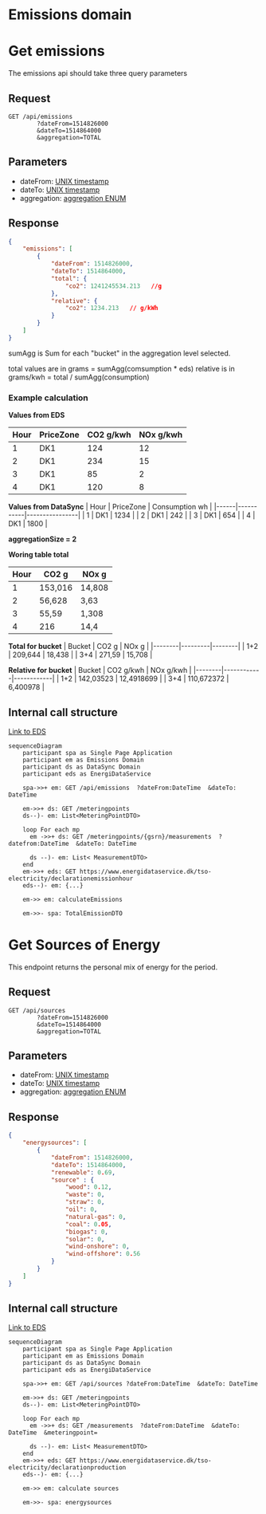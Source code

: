 
# Emissions domain

# Get emissions

The emissions api should take three query parameters

## Request

```text
GET /api/emissions
        ?dateFrom=1514826000
        &dateTo=1514864000
        &aggregation=TOTAL   
```

## Parameters

- dateFrom: [UNIX timestamp](best-practices.md#date-from-and-to)
- dateTo: [UNIX timestamp](best-practices.md#date-from-and-to)
- aggregation: [aggregation ENUM](best-practices.md#aggregation)

## Response

```json
{
    "emissions": [
        {
            "dateFrom": 1514826000, 
            "dateTo": 1514864000,  
            "total": {
                "co2": 1241245534.213   //g
            },
            "relative": {
                "co2": 1234.213   // g/kWh
            }
        }
    ]
}
```

sumAgg is Sum for each "bucket" in the aggregation level selected.

total values are in grams = sumAgg(comsumption * eds)
relative is in grams/kwh = total / sumAgg(consumption)

### Example calculation

**Values from EDS**

| Hour | PriceZone | CO2 g/kwh | NOx g/kwh |
|------|-----------|-----------|-----------|
| 1    | DK1       | 124       | 12        |
| 2    | DK1       | 234       | 15        |
| 3    | DK1       | 85        | 2         |
| 4    | DK1       | 120       | 8         |

**Values from DataSync**
| Hour | PriceZone | Consumption wh |
|------|-----------|----------------|
| 1    | DK1       | 1234           |
| 2    | DK1       | 242            |
| 3    | DK1       | 654            |
| 4    | DK1       | 1800           |

**aggregationSize = 2**

**Woring table total**

| Hour | CO2 g   | NOx g  |
|------|---------|--------|
| 1    | 153,016 | 14,808 |
| 2    | 56,628  | 3,63   |
| 3    | 55,59   | 1,308  |
| 4    | 216     | 14,4   |

**Total for bucket**
| Bucket | CO2 g   | NOx g  |
|--------|---------|--------|
| 1+2    | 209,644 | 18,438 |
| 3+4    | 271,59  | 15,708 |

**Relative for bucket**
| Bucket | CO2 g/kwh  | NOx g/kwh  |
|--------|------------|------------|
| 1+2    | 142,03523  | 12,4918699 |
| 3+4    | 110,672372 | 6,400978   |


## Internal call structure

[Link to EDS](https://www.energidataservice.dk/tso-electricity/declarationemissionhour)

```mermaid
sequenceDiagram
    participant spa as Single Page Application
    participant em as Emissions Domain
    participant ds as DataSync Domain
    participant eds as EnergiDataService

    spa->>+ em: GET /api/emissions  ?dateFrom:DateTime  &dateTo: DateTime
    
    em->>+ ds: GET /meteringpoints
    ds--)- em: List<MeteringPointDTO>
    
    loop For each mp
      em ->>+ ds: GET /meteringpoints/{gsrn}/measurements  ?datefrom:DateTime  &dateTo: DateTime 
        
      ds --)- em: List< MeasurementDTO>
    end
    em->>+ eds: GET https://www.energidataservice.dk/tso-electricity/declarationemissionhour
    eds--)- em: {...}

    em->> em: calculateEmissions

    em->>- spa: TotalEmissionDTO

```



# Get Sources of Energy

This endpoint returns the personal mix of energy for the period.
## Request

```text
GET /api/sources
        ?dateFrom=1514826000
        &dateTo=1514864000
        &aggregation=TOTAL   
```

## Parameters

- dateFrom: [UNIX timestamp](best-practices.md#date-from-and-to)
- dateTo: [UNIX timestamp](best-practices.md#date-from-and-to)
- aggregation: [aggregation ENUM](best-practices.md#aggregation)

## Response

```json
{
    "energysources": [
        {
            "dateFrom": 1514826000, 
            "dateTo": 1514864000, 
            "renewable": 0.69,
            "source" : {
                "wood": 0.12,
                "waste": 0, 
                "straw": 0,
                "oil": 0,
                "natural-gas": 0,
                "coal": 0.05,
                "biogas": 0,
                "solar": 0,
                "wind-onshore": 0,
                "wind-offshore": 0.56
            }
        }
    ]
}
```

## Internal call structure

[Link to EDS](https://www.energidataservice.dk/tso-electricity/declarationproduction)

```mermaid
sequenceDiagram
    participant spa as Single Page Application
    participant em as Emissions Domain
    participant ds as DataSync Domain
    participant eds as EnergiDataService

    spa->>+ em: GET /api/sources ?dateFrom:DateTime  &dateTo: DateTime
    
    em->>+ ds: GET /meteringpoints
    ds--)- em: List<MeteringPointDTO>
    
    loop For each mp
      em ->>+ ds: GET /measurements  ?dateFrom:DateTime  &dateTo: DateTime  &meteringpoint=
        
      ds --)- em: List< MeasurementDTO>
    end
    em->>+ eds: GET https://www.energidataservice.dk/tso-electricity/declarationproduction
    eds--)- em: {...}

    em->> em: calculate sources

    em->>- spa: energysources

```
